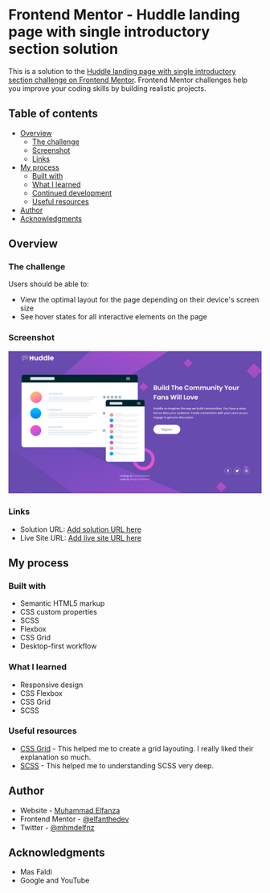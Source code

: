 # Frontend Mentor - Huddle landing page with single introductory section solution

This is a solution to the [Huddle landing page with single introductory section challenge on Frontend Mentor](https://www.frontendmentor.io/challenges/huddle-landing-page-with-a-single-introductory-section-B_2Wvxgi0). Frontend Mentor challenges help you improve your coding skills by building realistic projects. 

## Table of contents

- [Overview](#overview)
  - [The challenge](#the-challenge)
  - [Screenshot](#screenshot)
  - [Links](#links)
- [My process](#my-process)
  - [Built with](#built-with)
  - [What I learned](#what-i-learned)
  - [Continued development](#continued-development)
  - [Useful resources](#useful-resources)
- [Author](#author)
- [Acknowledgments](#acknowledgments)

## Overview

### The challenge

Users should be able to:

- View the optimal layout for the page depending on their device's screen size
- See hover states for all interactive elements on the page

### Screenshot

![](./screenshot.png)

### Links

- Solution URL: [Add solution URL here](https://www.frontendmentor.io/solutions/huddle-landing-page-dOEbcTZ3N)
- Live Site URL: [Add live site URL here](https://huddle-landing-page-ashen-ten.vercel.app/)

## My process

### Built with

- Semantic HTML5 markup
- CSS custom properties
- SCSS
- Flexbox
- CSS Grid
- Desktop-first workflow

### What I learned

- Responsive design
- CSS Flexbox
- CSS Grid
- SCSS

### Useful resources

- [CSS Grid](https://css-tricks.com/snippets/css/complete-guide-grid/) - This helped me to create a grid layouting. I really liked their explanation so much.
- [SCSS](https://www.youtube.com/watch?v=XZXBqpGU8n4&list=PLFIM0718LjIUqemgG97MAOK0J_berlQM5) - This helped me to understanding SCSS very deep.

## Author

- Website - [Muhammad Elfanza](https://www.instagram.com/elfanthedev)
- Frontend Mentor - [@elfanthedev](https://www.frontendmentor.io/profile/elfanthedev)
- Twitter - [@mhmdelfnz](https://www.twitter.com/mhmdelfnz)

## Acknowledgments

- Mas Faldi
- Google and YouTube